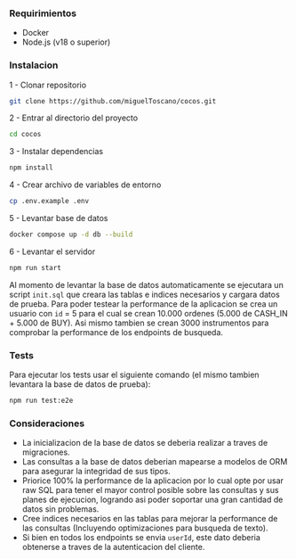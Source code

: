 ### Requirimientos
- Docker
- Node.js (v18 o superior)

### Instalacion

1 - Clonar repositorio
```bash
git clone https://github.com/miguelToscano/cocos.git
```

2 - Entrar al directorio del proyecto
```bash
cd cocos
```

3 - Instalar dependencias
```bash   
npm install
```

4 - Crear archivo de variables de entorno
```bash
cp .env.example .env
```

5 - Levantar base de datos
```bash
docker compose up -d db --build
```

6 - Levantar el servidor
```bash
npm run start
```

Al momento de levantar la base de datos automaticamente se ejecutara un script `init.sql` que creara las tablas e indices necesarios y cargara datos de prueba. Para poder testear la performance de la aplicacion se crea un usuario con `id` = 5 para el cual se crean 10.000 ordenes (5.000 de CASH_IN + 5.000 de BUY). Asi mismo tambien se crean 3000 instrumentos para comprobar la performance de los endpoints de busqueda.

### Tests
Para ejecutar los tests usar el siguiente comando (el mismo tambien levantara la base de datos de prueba):
```bash
npm run test:e2e
```

### Consideraciones
- La inicializacion de la base de datos se deberia realizar a traves de migraciones.
- Las consultas a la base de datos deberian mapearse a modelos de ORM para asegurar la integridad de sus tipos.
- Priorice 100% la performance de la aplicacion por lo cual opte por usar raw SQL para tener el mayor control posible sobre las consultas y sus planes de ejecucion, logrando asi poder soportar una gran cantidad de datos sin problemas.
- Cree indices necesarios en las tablas para mejorar la performance de las consultas (Incluyendo optimizaciones para busqueda de texto).
- Si bien en todos los endpoints se envia `userId`, este dato deberia obtenerse a traves de la autenticacion del cliente.
